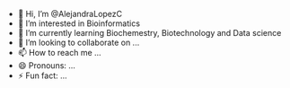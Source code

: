 - 👋 Hi, I’m @AlejandraLopezC
- 👀 I’m interested in Bioinformatics
- 🌱 I’m currently learning Biochemestry, Biotechnology and Data science
- 💞️ I’m looking to collaborate on ...
- 📫 How to reach me ...
- 😄 Pronouns: ...
- ⚡ Fun fact: ...

<!---
AlejandraLopezC/AlejandraLopezC is a ✨ special ✨ repository because its `README.md` (this file) appears on your GitHub profile.
You can click the Preview link to take a look at your changes.
--->
